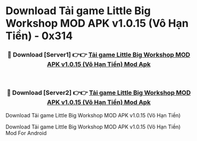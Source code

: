 # Download Tải game Little Big Workshop MOD APK v1.0.15 (Vô Hạn Tiền) - 0x314


<div align="center">
<h3>🔴 Download [Server1] 👉👉 <a href="https://apk-comot.site?title=Tải_game_Little_Big_Workshop_MOD_APK_v1.0.15_(Vô_Hạn_Tiền)">Tải game Little Big Workshop MOD APK v1.0.15 (Vô Hạn Tiền) Mod Apk</a></h3><br>
<h3>🔴 Download [Server2] 👉👉 <a href="https://apk-comot.site?title=Tải_game_Little_Big_Workshop_MOD_APK_v1.0.15_(Vô_Hạn_Tiền)">Tải game Little Big Workshop MOD APK v1.0.15 (Vô Hạn Tiền) Mod Apk</a></h3>
</div>



Download Tải game Little Big Workshop MOD APK v1.0.15 (Vô Hạn Tiền) 

Download Tải game Little Big Workshop MOD APK v1.0.15 (Vô Hạn Tiền) Mod For Android